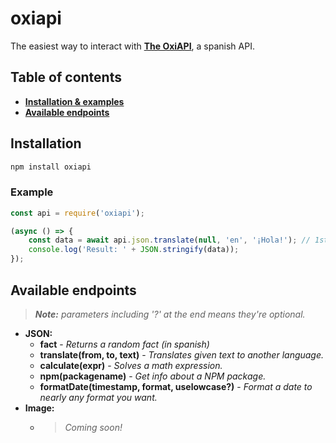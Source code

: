 # oxiapi
The easiest way to interact with **[The OxiAPI](https://oxiapi.carrd.co)**, a spanish API.

## Table of contents
- **[Installation & examples](#installation)**
- **[Available endpoints](#available-endpoints)**

## Installation
```bash
npm install oxiapi
```
### Example
```js
const api = require('oxiapi');

(async () => {
    const data = await api.json.translate(null, 'en', '¡Hola!'); // 1st parameter is "from" (from what language to translate), if you leave it undefined or 'null', it'll use auto language detection.
    console.log('Result: ' + JSON.stringify(data));
});
```

## Available endpoints
> _**Note:** parameters including '?' at the end means they're optional._
- **JSON:**
  - **fact** - _Returns a random fact (in spanish)_
  - **translate(from, to, text)** - _Translates given text to another language._
  - **calculate(expr)** - _Solves a math expression._
  - **npm(packagename)** - _Get info about a NPM package._
  - **formatDate(timestamp, format, uselowcase?)** - _Format a date to nearly any format you want._
- **Image:**
  - > _Coming soon!_
